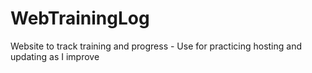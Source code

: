 # WebTrainingLog
Website to track training and progress - Use for practicing hosting and updating as I improve
